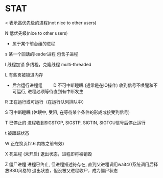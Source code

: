 # STAT
< 表示高优先级的进程(not nice to other users)

N 低优先级(nice to other users)

+ 属于某个前台组的进程

s 某一个回话的leader进程 包含子进程

l 线程加锁  多线程，克隆线程  multi-threaded

L    有些页被锁进内存

+ 后台运行进程组
　　
D 不可中断睡眠 (通常是在IO操作) 收到信号不唤醒和不可运行, 进程必须等待直到有中断发生

R 正在运行或可运行（在运行队列排队中）

S 可中断睡眠 (休眠中, 受阻, 在等待某个条件的形成或接受到信号)

T 已停止的 进程收到SIGSTOP, SIGSTP, SIGTIN, SIGTOU信号后停止运行

t   被跟踪状态

W 正在换页(2.6.内核之前有效)

X 死进程 (未开启)           退出状态，进程即将被销毁

Z 僵尸进程 进程已终止, 但进程描述符存在, 直到父进程调用wait4()系统调用后释放BSD风格的       退出状态，但没被父进程收尸，成为僵尸状态